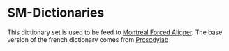 # SM-Dictionaries

This dictionary set is used to be feed to [Montreal Forced Aligner](https://github.com/MontrealCorpusTools/Montreal-Forced-Aligner).
The base version of the french dictionary comes from [Prosodylab](https://raw.githubusercontent.com/prosodylab/prosodylab.dictionaries/master/fr.dict)
